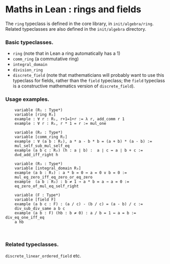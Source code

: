 # Maths in Lean : rings and fields

The `ring` typeclass is defined in the core library, in
`init/algebra/ring`. Related typeclasses are also defined in the
`init/algebra` directory.

### Basic typeclasses.

-   `ring` (note that in Lean a ring automatically has a 1)
-   `comm_ring` (a commutative ring)
-   `integral_domain`
-   `division_ring`
-   `discrete_field` (note that mathematicians will probably want to use
    this typeclass for fields, rather than the `field` typeclass; the
    `field` typeclass is a constructive mathematics version of
    `discrete_field`).

### Usage examples.

```
    variable (R₁ : Type*)
    variable [ring R₁]
    example : ∀ r : R₁, r+1=1+r := λ r, add_comm r 1
    example : ∀ r : R₁, r * 1 = r := mul_one

    variable (R₂ : Type*)
    variable [comm_ring R₂]
    example : ∀ (a b : R₂), a * a - b * b = (a + b) * (a - b) :=
    mul_self_sub_mul_self_eq
    example (a b c : R₂) (h : a ∣ b) :  a ∣ c ↔ a ∣ b + c :=
    dvd_add_iff_right h

    variable (R₃ : Type*)
    variable [integral_domain R₃]
    example (a b : R₃) : a * b = 0 ↔ a = 0 ∨ b = 0 :=
    mul_eq_zero_iff_eq_zero_or_eq_zero
    example  (a b : R₃) : b ≠ 1 → a * b = a → a = 0 :=
    eq_zero_of_mul_eq_self_right

    variable (F : Type*)
    variable [field F]
    example (a b c : F) : (a / c) - (b / c) = (a - b) / c :=
    div_sub_div_same a b c
    example (a b : F) (hb : b ≠ 0) : a / b = 1 ↔ a = b := div_eq_one_iff_eq
    a hb
```

 

### Related typeclasses.

`discrete_linear_ordered_field` etc.
